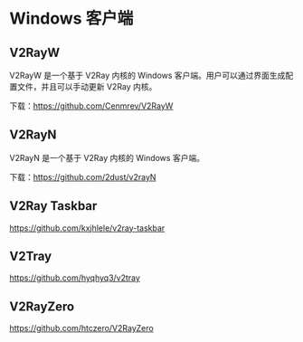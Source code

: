 # Windows 客户端

## V2RayW

V2RayW 是一个基于 V2Ray 内核的 Windows 客户端。用户可以通过界面生成配置文件，并且可以手动更新 V2Ray 内核。

下载：https://github.com/Cenmrev/V2RayW

## V2RayN

V2RayN 是一个基于 V2Ray 内核的 Windows 客户端。

下载：https://github.com/2dust/v2rayN

## V2Ray Taskbar

https://github.com/kxjhlele/v2ray-taskbar

## V2Tray

https://github.com/hyqhyq3/v2tray

## V2RayZero

https://github.com/htczero/V2RayZero
